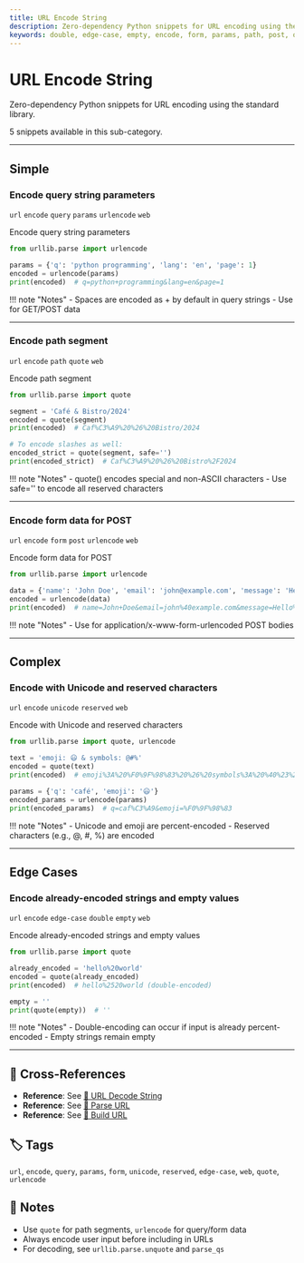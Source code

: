 ```yaml
---
title: URL Encode String
description: Zero-dependency Python snippets for URL encoding using the standard library.
keywords: double, edge-case, empty, encode, form, params, path, post, query, quote, reserved, unicode, url, urlencode, web
---
```


# URL Encode String

Zero-dependency Python snippets for URL encoding using the standard library.

5 snippets available in this sub-category.

---

## Simple

###  Encode query string parameters

`url` `encode` `query` `params` `urlencode` `web`

Encode query string parameters

```python
from urllib.parse import urlencode

params = {'q': 'python programming', 'lang': 'en', 'page': 1}
encoded = urlencode(params)
print(encoded)  # q=python+programming&lang=en&page=1
```

!!! note "Notes"
    - Spaces are encoded as + by default in query strings
    - Use for GET/POST data

<hr class="snippet-divider">

### Encode path segment

`url` `encode` `path` `quote` `web`

Encode path segment

```python
from urllib.parse import quote

segment = 'Café & Bistro/2024'
encoded = quote(segment)
print(encoded)  # Caf%C3%A9%20%26%20Bistro/2024

# To encode slashes as well:
encoded_strict = quote(segment, safe='')
print(encoded_strict)  # Caf%C3%A9%20%26%20Bistro%2F2024
```

!!! note "Notes"
    - quote() encodes special and non-ASCII characters
    - Use safe='' to encode all reserved characters

<hr class="snippet-divider">

### Encode form data for POST

`url` `encode` `form` `post` `urlencode` `web`

Encode form data for POST

```python
from urllib.parse import urlencode

data = {'name': 'John Doe', 'email': 'john@example.com', 'message': 'Hello!'}
encoded = urlencode(data)
print(encoded)  # name=John+Doe&email=john%40example.com&message=Hello%21
```

!!! note "Notes"
    - Use for application/x-www-form-urlencoded POST bodies

<hr class="snippet-divider">

## Complex

###  Encode with Unicode and reserved characters

`url` `encode` `unicode` `reserved` `web`

Encode with Unicode and reserved characters

```python
from urllib.parse import quote, urlencode

text = 'emoji: 😃 & symbols: @#%'
encoded = quote(text)
print(encoded)  # emoji%3A%20%F0%9F%98%83%20%26%20symbols%3A%20%40%23%25

params = {'q': 'café', 'emoji': '😃'}
encoded_params = urlencode(params)
print(encoded_params)  # q=caf%C3%A9&emoji=%F0%9F%98%83
```

!!! note "Notes"
    - Unicode and emoji are percent-encoded
    - Reserved characters (e.g., @, #, %) are encoded

<hr class="snippet-divider">

## Edge Cases

###  Encode already-encoded strings and empty values

`url` `encode` `edge-case` `double` `empty` `web`

Encode already-encoded strings and empty values

```python
from urllib.parse import quote

already_encoded = 'hello%20world'
encoded = quote(already_encoded)
print(encoded)  # hello%2520world (double-encoded)

empty = ''
print(quote(empty))  # ''
```

!!! note "Notes"
    - Double-encoding can occur if input is already percent-encoded
    - Empty strings remain empty

<hr class="snippet-divider">

## 🔗 Cross-References

- **Reference**: See [📂 URL Decode String](./url_decode.md)
- **Reference**: See [📂 Parse URL](./parse_url.md)
- **Reference**: See [📂 Build URL](./build_url.md)

## 🏷️ Tags

`url`, `encode`, `query`, `params`, `form`, `unicode`, `reserved`, `edge-case`, `web`, `quote`, `urlencode`

## 📝 Notes

- Use `quote` for path segments, `urlencode` for query/form data
- Always encode user input before including in URLs
- For decoding, see `urllib.parse.unquote` and `parse_qs`
